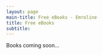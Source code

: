 ```yaml
---
layout: page
main-title: Free eBooks - Emroline
title: Free eBooks
subtitle: 
---
```


Books coming soon...